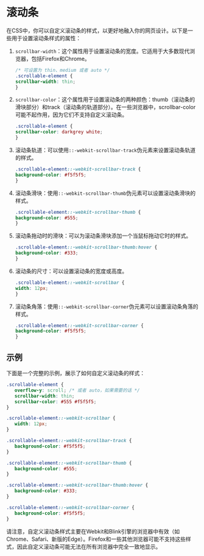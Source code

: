 # 滚动条

在CSS中，你可以自定义滚动条的样式，以更好地融入你的网页设计。以下是一些用于设置滚动条样式的属性：

1. `scrollbar-width`：这个属性用于设置滚动条的宽度。它适用于大多数现代浏览器，包括Firefox和Chrome。

    ```css
    /* 可设置为 thin、medium 或者 auto */
    .scrollable-element {
    scrollbar-width: thin;
    }
    ```

2. `scrollbar-color`：这个属性用于设置滚动条的两种颜色：thumb（滚动条的滑块部分）和track（滚动条的轨道部分）。在一些浏览器中，scrollbar-color可能不起作用，因为它们不支持自定义滚动条。

    ```css
    .scrollable-element {
    scrollbar-color: darkgrey white;
    }
    ```

3. 滚动条轨道：可以使用`::-webkit-scrollbar-track`伪元素来设置滚动条轨道的样式。

    ```css
    .scrollable-element::-webkit-scrollbar-track {
    background-color: #f5f5f5;
    }
    ```

4. 滚动条滑块：使用`::-webkit-scrollbar-thumb`伪元素可以设置滚动条滑块的样式。

    ```css
    .scrollable-element::-webkit-scrollbar-thumb {
    background-color: #555;
    }
    ```

5. 滚动条拖动时的滑块：可以为滚动条滑块添加一个当鼠标拖动它时的样式。

    ```css
    .scrollable-element::-webkit-scrollbar-thumb:hover {
    background-color: #333;
    }
    ```

6. 滚动条的尺寸：可以设置滚动条的宽度或高度。

    ```css
    .scrollable-element::-webkit-scrollbar {
    width: 12px;
    }
    ```

7. 滚动条角落：使用`::-webkit-scrollbar-corner`伪元素可以设置滚动条角落的样式。

    ```css
    .scrollable-element::-webkit-scrollbar-corner {
    background-color: #f5f5f5;
    }
    ```

## 示例

下面是一个完整的示例，展示了如何自定义滚动条的样式：

```css
.scrollable-element {
   overflow-y: scroll; /* 或者 auto，如果需要的话 */
   scrollbar-width: thin;
   scrollbar-color: #555 #f5f5f5;
}

.scrollable-element::-webkit-scrollbar {
   width: 12px;
}

.scrollable-element::-webkit-scrollbar-track {
   background-color: #f5f5f5;
}

.scrollable-element::-webkit-scrollbar-thumb {
   background-color: #555;
}

.scrollable-element::-webkit-scrollbar-thumb:hover {
   background-color: #333;
}

.scrollable-element::-webkit-scrollbar-corner {
   background-color: #f5f5f5;
}
```

请注意，自定义滚动条样式主要在Webkit和Blink引擎的浏览器中有效（如Chrome、Safari、新版的Edge）。Firefox和一些其他浏览器可能不支持这些样式，因此自定义滚动条可能无法在所有浏览器中完全一致地显示。
